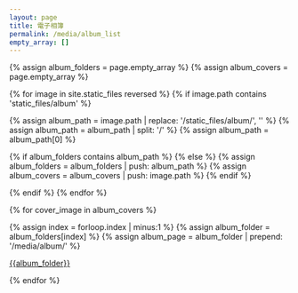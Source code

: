 ```yaml
---
layout: page
title: 電子相簿
permalink: /media/album_list
empty_array: []
---
```



{% assign album_folders = page.empty_array %}
{% assign album_covers = page.empty_array %}

{% for image in site.static_files reversed %}
{% if image.path contains 'static_files/album' %}

{% assign album_path = image.path | replace: '/static_files/album/', '' %}
{% assign album_path = album_path | split: '/' %}
{% assign album_path = album_path[0] %}

{% if album_folders contains album_path %}
{% else %}
{% assign album_folders = album_folders | push: album_path %}
{% assign album_covers = album_covers | push: image.path %}
{% endif %}

{% endif %}
{% endfor %}


<div class="row">
{% for cover_image in album_covers %}

{% assign index = forloop.index | minus:1 %}
{% assign album_folder = album_folders[index] %}
{% assign album_page = album_folder | prepend: '/media/album/' %}



<div class="col-lg-2 col-md-3 col-sm-4 col-xs-6" style="margin-top: 10px;">
    <a href="{{album_page}}">
    <div class="img-div" style="background-image: url('{{cover_image}}');">
    </div>
    </a>
    <div class="album-title"><a href="{{album_page}}">{{album_folder}}</a></div>
</div>

{% endfor %}
</div>
